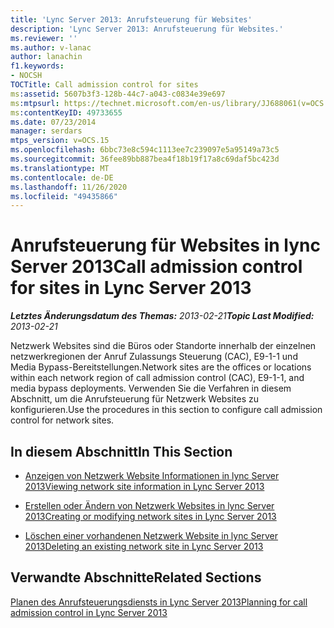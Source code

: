 ```yaml
---
title: 'Lync Server 2013: Anrufsteuerung für Websites'
description: 'Lync Server 2013: Anrufsteuerung für Websites.'
ms.reviewer: ''
ms.author: v-lanac
author: lanachin
f1.keywords:
- NOCSH
TOCTitle: Call admission control for sites
ms:assetid: 5607b3f3-128b-44c7-a043-c0834e39e697
ms:mtpsurl: https://technet.microsoft.com/en-us/library/JJ688061(v=OCS.15)
ms:contentKeyID: 49733655
ms.date: 07/23/2014
manager: serdars
mtps_version: v=OCS.15
ms.openlocfilehash: 6bbc73e8c594c1113ee7c239097e5a95149a73c5
ms.sourcegitcommit: 36fee89bb887bea4f18b19f17a8c69daf5bc423d
ms.translationtype: MT
ms.contentlocale: de-DE
ms.lasthandoff: 11/26/2020
ms.locfileid: "49435866"
---
```

# <a name="call-admission-control-for-sites-in-lync-server-2013"></a><span data-ttu-id="98ae9-103">Anrufsteuerung für Websites in lync Server 2013</span><span class="sxs-lookup"><span data-stu-id="98ae9-103">Call admission control for sites in Lync Server 2013</span></span>

<div data-xmlns="http://www.w3.org/1999/xhtml">

<div class="topic" data-xmlns="http://www.w3.org/1999/xhtml" data-msxsl="urn:schemas-microsoft-com:xslt" data-cs="https://msdn.microsoft.com/">

<div data-asp="https://msdn2.microsoft.com/asp">



</div>

<div id="mainSection">

<div id="mainBody"><span data-ttu-id="98ae9-104">

<span> </span></span><span class="sxs-lookup"><span data-stu-id="98ae9-104">

<span> </span></span></span>

<span data-ttu-id="98ae9-105">_**Letztes Änderungsdatum des Themas:** 2013-02-21_</span><span class="sxs-lookup"><span data-stu-id="98ae9-105">_**Topic Last Modified:** 2013-02-21_</span></span>

<span data-ttu-id="98ae9-106">Netzwerk Websites sind die Büros oder Standorte innerhalb der einzelnen netzwerkregionen der Anruf Zulassungs Steuerung (CAC), E9-1-1 und Media Bypass-Bereitstellungen.</span><span class="sxs-lookup"><span data-stu-id="98ae9-106">Network sites are the offices or locations within each network region of call admission control (CAC), E9-1-1, and media bypass deployments.</span></span> <span data-ttu-id="98ae9-107">Verwenden Sie die Verfahren in diesem Abschnitt, um die Anrufsteuerung für Netzwerk Websites zu konfigurieren.</span><span class="sxs-lookup"><span data-stu-id="98ae9-107">Use the procedures in this section to configure call admission control for network sites.</span></span>

<div>

## <a name="in-this-section"></a><span data-ttu-id="98ae9-108">In diesem Abschnitt</span><span class="sxs-lookup"><span data-stu-id="98ae9-108">In This Section</span></span>

  - [<span data-ttu-id="98ae9-109">Anzeigen von Netzwerk Website Informationen in lync Server 2013</span><span class="sxs-lookup"><span data-stu-id="98ae9-109">Viewing network site information in Lync Server 2013</span></span>](lync-server-2013-viewing-network-site-information.md)

  - [<span data-ttu-id="98ae9-110">Erstellen oder Ändern von Netzwerk Websites in lync Server 2013</span><span class="sxs-lookup"><span data-stu-id="98ae9-110">Creating or modifying network sites in Lync Server 2013</span></span>](lync-server-2013-creating-or-modifying-network-sites.md)

  - [<span data-ttu-id="98ae9-111">Löschen einer vorhandenen Netzwerk Website in lync Server 2013</span><span class="sxs-lookup"><span data-stu-id="98ae9-111">Deleting an existing network site in Lync Server 2013</span></span>](lync-server-2013-deleting-an-existing-network-site.md)

</div>

<div>

## <a name="related-sections"></a><span data-ttu-id="98ae9-112">Verwandte Abschnitte</span><span class="sxs-lookup"><span data-stu-id="98ae9-112">Related Sections</span></span>

[<span data-ttu-id="98ae9-113">Planen des Anrufsteuerungsdiensts in Lync Server 2013</span><span class="sxs-lookup"><span data-stu-id="98ae9-113">Planning for call admission control in Lync Server 2013</span></span>](lync-server-2013-planning-for-call-admission-control.md)

<span data-ttu-id="98ae9-114"></div>

</div>

<span> </span>

</div>

</div>

</span><span class="sxs-lookup"><span data-stu-id="98ae9-114"></div>

</div>

<span> </span>

</div>

</div>

</span></span></div>

